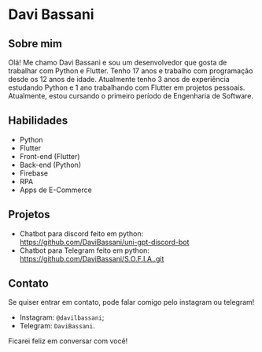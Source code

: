 # Davi Bassani

## Sobre mim
Olá! Me chamo Davi Bassani e sou um desenvolvedor que gosta de trabalhar com Python e Flutter. Tenho 17 anos e trabalho com programação desde os 12 anos de idade. Atualmente tenho 3 anos de experiência estudando Python e 1 ano trabalhando com Flutter em projetos pessoais. Atualmente, estou cursando o primeiro período de Engenharia de Software.

## Habilidades
- Python
- Flutter
- Front-end (Flutter)
- Back-end (Python)
- Firebase
- RPA
- Apps de E-Commerce

## Projetos
- Chatbot para discord feito em python: https://github.com/DaviBassani/uni-gpt-discord-bot
- Chatbot para Telegram feito em python: https://github.com/DaviBassani/S.O.F.I.A..git

## Contato
Se quiser entrar em contato, pode falar comigo pelo instagram ou telegram!

- Instagram: ``@davilbassani``; 
- Telegram: ``DaviBassani``. 

Ficarei feliz em conversar com você!
